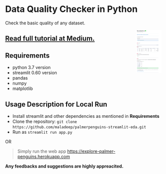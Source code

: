 # Data Quality Checker in Python

Check the basic quality of any dataset.


<img src='images/screenshot.png' align="right" height="138.5" /></a>

## [Read full tutorial at Medium.](https://medium.com/@maladeep.upadhaya)

## Requirements

* python 3.7 version
* streamlit 0.60 version 
* pandas
* numpy
* matplotlib


## Usage Description for Local Run

+ Install streamlit and other dependencies as mentioned in **Requirements**
+ Clone the repository: ```git clone https://github.com/maladeep/palmerpenguins-streamlit-eda.git```
+ Run as ```streamlit run app.py```

 OR
 
 > Simply run the web app https://explore-palmer-penguins.herokuapp.com


  **Any feedbacks and suggestions are highly appreacited.**

